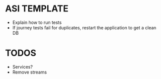 # ASI TEMPLATE


* Explain how to run tests
* If journey tests fail for duplicates, restart the application to get a clean DB

# TODOS
* Services?
* Remove streams